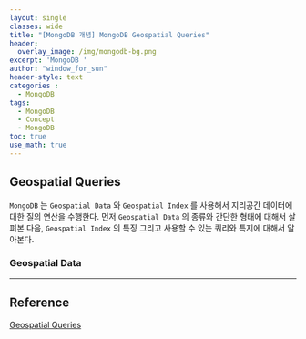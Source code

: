 ```yaml
--- 
layout: single
classes: wide
title: "[MongoDB 개념] MongoDB Geospatial Queries"
header:
  overlay_image: /img/mongodb-bg.png
excerpt: 'MongoDB '
author: "window_for_sun"
header-style: text
categories :
  - MongoDB
tags:
  - MongoDB
  - Concept
  - MongoDB
toc: true
use_math: true
---  
```


## Geospatial Queries
`MongoDB` 는 `Geospatial Data` 와 `Geospatial Index` 를 사용해서 지리공간 데이터에 대한 질의 연산을 수행한다. 
먼저 `Geospatial Data` 의 종류와 간단한 형태에 대해서 살펴본 다음, 
`Geospatial Index` 의 특징 그리고 사용할 수 있는 쿼리와 특지에 대해서 알아본다.  


### Geospatial Data







---

## Reference

[Geospatial Queries](https://docs.mongodb.com/manual/geospatial-queries/)  








